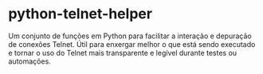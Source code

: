 # python-telnet-helper
Um conjunto de funções em Python para facilitar a interação e depuração de conexões Telnet. Útil para enxergar melhor o que está sendo executado e tornar o uso do Telnet mais transparente e legível durante testes ou automações.
